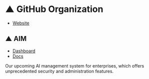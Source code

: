 # ▲ GitHub Organization

- [Website](https://meshulash.ai)

## ▲ AIM

- [Dashboard](https://aim.meshulash.ai)
- [Docs](https://docs.meshulash.ai)

Our upcoming AI management system for enterprises, which offers unprecedented security and administration features.
